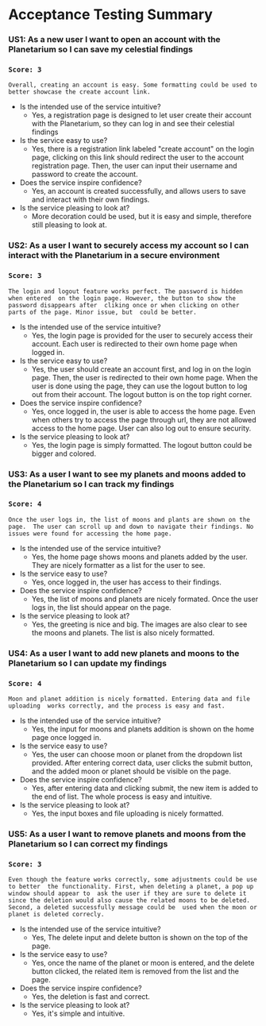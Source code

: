 # Acceptance Testing Summary
### US1: As a new user I want to open an account with the Planetarium so I can save my celestial findings

### `Score: 3`

`Overall, creating an account is easy. Some formatting could be used to 
better showcase the create account link.`

- Is the intended use of the service intuitive?
  - Yes, a registration page is designed to let user create 
    their account with the Planetarium, so they can log in 
    and see their celestial findings
- Is the service easy to use?
  - Yes, there is a registration link labeled "create account"
    on the login page, clicking on this link should redirect
    the user to the account registration page. Then, the user
    can input their username and password to create the account. 
- Does the service inspire confidence?
  - Yes, an account is created successfully, and allows users to 
    save and interact with their own findings. 
- Is the service pleasing to look at?
  - More decoration could be used, but it is easy and simple, 
    therefore still pleasing to look at. 

### US2: As a user I want to securely access my account so I can interact with the Planetarium in a secure environment

### `Score: 3`

`The login and logout feature works perfect. The password is hidden when entered 
on the login page. However, the button to show the password disappears after 
cliking once or when clicking on other parts of the page. Minor issue, but 
could be better.`

- Is the intended use of the service intuitive?
  - Yes, the login page is provided for the user to securely 
    access their account. Each user is redirected to their own
    home page when logged in. 
- Is the service easy to use?
  - Yes, the user should create an account first, and log in on
    the login page. Then, the user is redirected to their own
    home page. When the user is done using the page, they can 
    use the logout button to log out from their account. The logout 
    button is on the top right corner. 
- Does the service inspire confidence?
  - Yes, once logged in, the user is able to access the home page. 
    Even when others try to access the page through url, they are
    not allowed access to the home page. User can also log out to 
    ensure security. 
- Is the service pleasing to look at?
  - Yes, the login page is simply formatted. The logout button could be 
    bigger and colored. 

### US3: As a user I want to see my planets and moons added to the Planetarium so I can track my findings

### `Score: 4`

`Once the user logs in, the list of moons and plants are shown on the page. 
The user can scroll up and down to navigate their findings. No issues were
found for accessing the home page. `

- Is the intended use of the service intuitive?
  - Yes, the home page shows moons and planets added by the user. They
    are nicely formatter as a list for the user to see. 
- Is the service easy to use?
  - Yes, once logged in, the user has access to their findings. 
- Does the service inspire confidence?
  - Yes, the list of moons and planets are nicely formated. Once the 
    user logs in, the list should appear on the page.
- Is the service pleasing to look at?
  - Yes, the greeting is nice and big. The images are also clear to see 
    the moons and planets. The list is also nicely formatted. 

### US4: As a user I want to add new planets and moons to the Planetarium so I can update my findings

### `Score: 4`

`Moon and planet addition is nicely formatted. Entering data and file uploading 
works correctly, and the process is easy and fast.`

- Is the intended use of the service intuitive?
  - Yes, the input for moons and planets addition is shown on the home
    page once logged in. 
- Is the service easy to use?
  - Yes, the user can choose moon or planet from the dropdown list provided. 
    After entering correct data, user clicks the submit button, and the added
    moon or planet should be visible on the page. 
- Does the service inspire confidence?
  - Yes, after entering data and clicking submit, the new item is added to 
    the end of list. The whole process is easy and intuitive. 
- Is the service pleasing to look at?
  - Yes, the input boxes and file uploading is nicely formatted. 

### US5: As a user I want to remove planets and moons from the Planetarium so I can correct my findings

### `Score: 3`

`Even though the feature works correctly, some adjustments could be use to better 
the functionality. First, when deleting a planet, a pop up window should appear to 
ask the user if they are sure to delete it since the deletion would also cause
the related moons to be deleted. Second, a deleted successfully message could be 
used when the moon or planet is deleted correcly. `

- Is the intended use of the service intuitive?
  - Yes, The delete input and delete button is shown on the top of the page.
- Is the service easy to use?
  - Yes, once the name of the planet or moon is entered, and the delete button 
    clicked, the related item is removed from the list and the page.
- Does the service inspire confidence?
  - Yes, the deletion is fast and correct. 
- Is the service pleasing to look at?
  - Yes, it's simple and intuitive. 